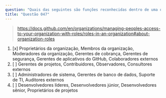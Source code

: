 ```yaml
---
question: "Quais das seguintes são funções reconhecidas dentro de uma organização no GitHub?"
title: "Questão 047"
---
```


> https://docs.github.com/en/organizations/managing-peoples-access-to-your-organization-with-roles/roles-in-an-organization#about-organization-roles
1. [x] Proprietários da organização, Membros da organização, Moderadores da organização, Gerentes de cobrança, Gerentes de segurança, Gerentes de aplicativos do GitHub, Colaboradores externos
1. [ ] Gerentes de projetos, Contribuidores, Observadores, Consultores externos
1. [ ] Administradores de sistema, Gerentes de banco de dados, Suporte de TI, Auditores externos
1. [ ] Desenvolvedores líderes, Desenvolvedores júnior, Desenvolvedores sênior, Proprietários de projetos
